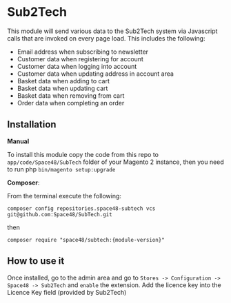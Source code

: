 # Sub2Tech

This module will send various data to the Sub2Tech system via Javascript calls that are invoked on every page load. This includes the following:


- Email address when subscribing to newsletter
- Customer data when registering for account
- Customer data when logging into account
- Customer data when updating address in account area
- Basket data when adding to cart
- Basket data when updating cart
- Basket data when removing from cart
- Order data when completing an order


## Installation

**Manual**

To install this module copy the code from this repo to `app/code/Space48/SubTech` folder of your Magento 2 instance, then you need to run php `bin/magento setup:upgrade`

**Composer**:

From the terminal execute the following:

`composer config repositories.space48-subtech vcs git@github.com:Space48/SubTech.git`

then

`composer require "space48/subtech:{module-version}"`

## How to use it
Once installed, go to the admin area and go to `Stores -> Configuration -> Space48 -> Sub2Tech` and `enable` the extension. Add the licence key into the Licence Key field (provided by Sub2Tech)
